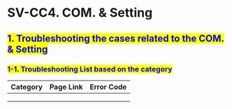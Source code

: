 # SV-CC4. COM. & Setting

## <mark style="color:blue;">1. Troubleshooting the cases related to the COM. & Setting</mark>

### &#x20;   <mark style="color:blue;">1-1. Troubleshooting List based on the category</mark>

| Category | Page Link | Error Code |
| -------- | --------- | ---------- |
|          |           |            |
|          |           |            |
|          |           |            |
